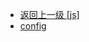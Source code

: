 - [返回上一级 [js]](page/web前端/视频相关/plyr/plyr-3.7.8/src/js/)
- [config](page/web前端/视频相关/plyr/plyr-3.7.8/src/js/config/)
